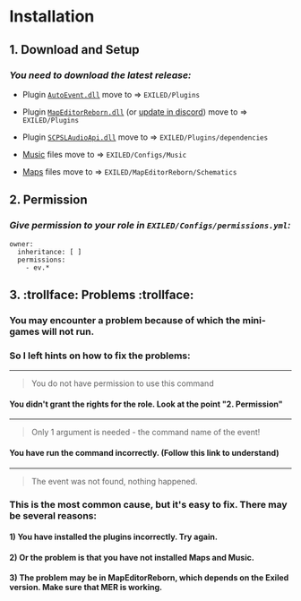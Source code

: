 # Installation
## 1. Download and Setup
### *You need to download the latest release:*

- Plugin [``AutoEvent.dll``](https://github.com/KoT0XleB/AutoEvent-Exiled/releases/tag/1.0.2) move to => ``EXILED/Plugins``

- Plugin [``MapEditorReborn.dll``](https://github.com/Michal78900/MapEditorReborn) (or [update in discord](https://discord.gg/sQcSSPjf8p)) move to => ``EXILED/Plugins``

- Plugin [``SCPSLAudioApi.dll``](https://github.com/CedModV2/SCPSLAudioApi/releases/latest)  move to => ``EXILED/Plugins/dependencies``

- [Music](https://github.com/KoT0XleB/AutoEvent-Exiled/tree/main/Music) files move to => ``EXILED/Configs/Music``

- [Maps](https://github.com/KoT0XleB/AutoEvent-Exiled/tree/main/Schematics) files move to => ``EXILED/MapEditorReborn/Schematics``

## 2. Permission
### *Give permission to your role in ``EXILED/Configs/permissions.yml``:*

```
owner:
  inheritance: [ ]
  permissions:
    - ev.*
```

## 3. :trollface: Problems :trollface:
### You may encounter a problem because of which the mini-games will not run.
### So I left hints on how to fix the problems:
----
 >  You do not have permission to use this command
#### You didn't grant the rights for the role. Look at the point "2. Permission"
----
 >  Only 1 argument is needed - the command name of the event!
#### You have run the command incorrectly. (Follow this link to understand)
----
 >  The event was not found, nothing happened.
### This is the most common cause, but it's easy to fix. There may be several reasons:
#### 1) You have installed the plugins incorrectly. Try again.
#### 2) Or the problem is that you have not installed Maps and Music.
#### 3) The problem may be in MapEditorReborn, which depends on the Exiled version. Make sure that MER is working.
